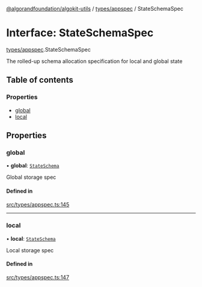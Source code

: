 [@algorandfoundation/algokit-utils](../README.md) / [types/appspec](../modules/types_appspec.md) / StateSchemaSpec

# Interface: StateSchemaSpec

[types/appspec](../modules/types_appspec.md).StateSchemaSpec

The rolled-up schema allocation specification for local and global state

## Table of contents

### Properties

- [global](types_appspec.StateSchemaSpec.md#global)
- [local](types_appspec.StateSchemaSpec.md#local)

## Properties

### global

• **global**: [`StateSchema`](../modules/types_appspec.md#stateschema)

Global storage spec

#### Defined in

[src/types/appspec.ts:145](https://github.com/algorandfoundation/algokit-utils-ts/blob/main/src/types/appspec.ts#L145)

___

### local

• **local**: [`StateSchema`](../modules/types_appspec.md#stateschema)

Local storage spec

#### Defined in

[src/types/appspec.ts:147](https://github.com/algorandfoundation/algokit-utils-ts/blob/main/src/types/appspec.ts#L147)
